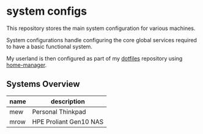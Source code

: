 # system configs

This repository stores the main system configuration for various machines.

System configurations handle configuring the core global services required to
have a basic functional system.

My userland is then configured as part of my [dotfiles][dotfiles] repository
using [home-manager][home-manager].

## Systems Overview

| name | description |
| ---- | ----------- |
| mew  | Personal Thinkpad |
| mrow | HPE Proliant Gen10 NAS |

[dotfiles]: https://github.com/endocrimes/dotfiles
[home-manager]: https://github.com/rycee/home-manager
